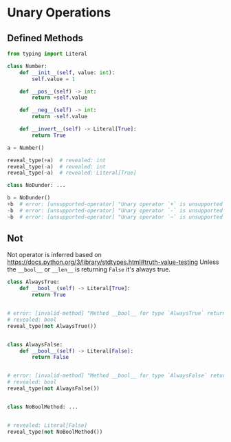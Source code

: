 # Unary Operations

## Defined Methods

```py
from typing import Literal

class Number:
    def __init__(self, value: int):
        self.value = 1

    def __pos__(self) -> int:
        return +self.value

    def __neg__(self) -> int:
        return -self.value

    def __invert__(self) -> Literal[True]:
        return True

a = Number()

reveal_type(+a)  # revealed: int
reveal_type(-a)  # revealed: int
reveal_type(~a)  # revealed: Literal[True]

class NoDunder: ...

b = NoDunder()
+b  # error: [unsupported-operator] "Unary operator `+` is unsupported for type `NoDunder`"
-b  # error: [unsupported-operator] "Unary operator `-` is unsupported for type `NoDunder`"
~b  # error: [unsupported-operator] "Unary operator `~` is unsupported for type `NoDunder`"
```

## Not

Not operator is inferred based on <https://docs.python.org/3/library/stdtypes.html#truth-value-testing>
Unless the `__bool__` or `__len__` is returning `False` it's always true.

```py
class AlwaysTrue:
    def __bool__(self) -> Literal[True]:
        return True


# error: [invalid-method] "Method __bool__ for type `AlwaysTrue` returns type `@Todo` rather than `bool`"
# revealed: bool
reveal_type(not AlwaysTrue())


class AlwaysFalse:
    def __bool__(self) -> Literal[False]:
        return False


# error: [invalid-method] "Method __bool__ for type `AlwaysFalse` returns type `@Todo` rather than `bool`"
# revealed: bool
reveal_type(not AlwaysFalse())


class NoBoolMethod: ...


# revealed: Literal[False]
reveal_type(not NoBoolMethod())
```
